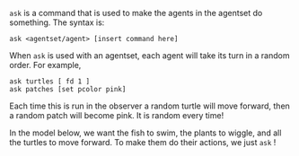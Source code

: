 `ask` is a command that is used to make the agents in the agentset do something. The syntax is: 



```ask <agentset/agent> [insert command here] ```



When `ask` is used with an agentset, each agent will take its turn in a random order. For example, 



```
ask turtles [ fd 1 ] 
ask patches [set pcolor pink]
```



Each time this is run in the observer a random turtle will move forward, then a random patch will become pink. It is random every time!



In the model below, we want the fish to swim, the plants to wiggle, and all the turtles to move forward. To make them do their actions, we just `ask` !